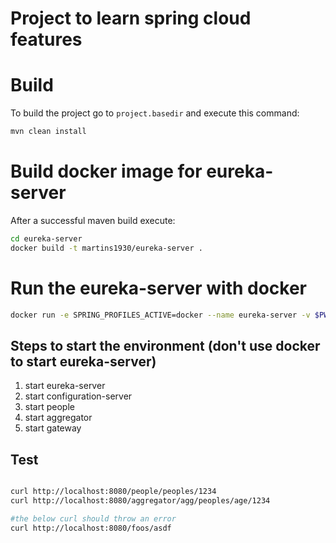 # Project to learn spring cloud features

# Build
To build the project go to `project.basedir` and execute this command:
```bash
mvn clean install

```

# Build docker image for eureka-server
After a successful maven build execute:
```bash
cd eureka-server
docker build -t martins1930/eureka-server .
```

# Run the eureka-server with docker
```bash
docker run -e SPRING_PROFILES_ACTIVE=docker --name eureka-server -v $PWD:/var/log/eureka-server martins1930/eureka-server 
```

## Steps to start the environment (don't use docker to start eureka-server)
1) start eureka-server
2) start configuration-server
3) start people
4) start aggregator
5) start gateway


## Test 
```bash

curl http://localhost:8080/people/peoples/1234
curl http://localhost:8080/aggregator/agg/peoples/age/1234

#the below curl should throw an error
curl http://localhost:8080/foos/asdf


```

